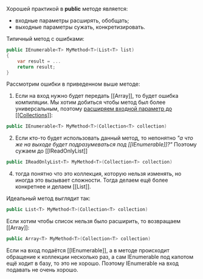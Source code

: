 Хорошей практикой в **public** методе является:
- входные параметры расширять, обобщать;
- выходные параметры сужать, конкретизировать.

Типичный метод с ошибками:
```csharp
public IEnumerable<T> MyMethod<T>(List<T> list)
{
	var result = ...
	return result;
}
```

Рассмотрим ошибки в приведенном выше методе:
1. Если на вход нужно будет передать [[Array]], то будет ошибка компиляции. Мы хотим добиться чтобы метод был более универсальным, поэтому <u>расширяем входной параметр до [[Collections]]</u>:
```csharp
public IEnumerable<T> MyMethod<T>(Collection<T> collection)
```
   
   2. Если кто-то будет использовать данный метод, то непонятно *"а что же на выходе будет подразумеваться под [[IEnumerable]]?"* Поэтому сужаем до [[IReadOnlyList]]
```csharp
public IReadOnlyList<T> MyMethod<T>(Collection<T> collection)
```
   4. тогда понятно что это коллекция, которую нельзя изменять, но иногда это вызывает сложности. Тогда делаем ещё более конкретнее и делаем [[List]].

Идеальный метод выглядит так:
```csharp
public List<T> MyMethod<T>(Collection<T> collection)
```
Если хотим чтобы список нельзя было расширить, то возвращаем [[Array]]:

```csharp
public Array<T> MyMethod<T>(Collection<T> collection)
```

Если на вход подаётся [[IEnumerable]], а в методе происходит обращение к коллекции несколько раз, а сам IEnumerable под капотом ещё ходит в базу, то это не хорошо. Поэтому IEnumerable на вход подавать не очень хорошо. 